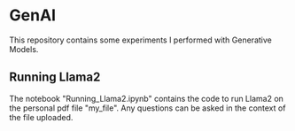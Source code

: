 # GenAI
This repository contains some experiments I performed with Generative Models.

## Running Llama2
The notebook "Running_Llama2.ipynb" contains the code to run Llama2 on the personal pdf file "my_file".
Any questions can be asked in the context of the file uploaded.

